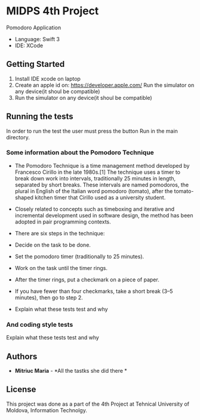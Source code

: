 # MIDPS 4th Project

Pomodoro Application
 * Language: Swift 3
 * IDE: XCode

## Getting Started

1. Install IDE xcode on laptop
2. Create an apple id on: https://developer.apple.com/ Run the simulator on any device(it shoul be compatible)
3. Run the simulator on any device(it shoul be compatible)


## Running the tests

In order to run the test the user must press the button Run in the main directory.

### Some information about the Pomodoro Technique

 * The Pomodoro Technique is a time management method developed by Francesco Cirillo in the late 1980s.[1] The technique uses a timer to break down work into intervals, traditionally 25 minutes in length, separated by short breaks. These intervals are named pomodoros, the plural in English of the Italian word pomodoro (tomato), after the tomato-shaped kitchen timer that Cirillo used as a university student.

 * Closely related to concepts such as timeboxing and iterative and incremental development used in software design, the method has been adopted in pair programming contexts.

* There are six steps in the technique:

* Decide on the task to be done.
* Set the pomodoro timer (traditionally to 25 minutes).
* Work on the task until the timer rings.
* After the timer rings, put a checkmark on a piece of paper.
* If you have fewer than four checkmarks, take a short break (3–5 minutes), then go to step 2.
* Explain what these tests test and why


### And coding style tests

Explain what these tests test and why

## Authors

* **Mitriuc Maria** - *All the tastks she did there * 

## License

This project was done as a part of the 4th Project at Tehnical University of Moldova, Information Technolgy.
